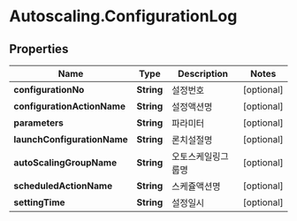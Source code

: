 # Autoscaling.ConfigurationLog

## Properties
Name | Type | Description | Notes
------------ | ------------- | ------------- | -------------
**configurationNo** | **String** | 설정번호 | [optional] 
**configurationActionName** | **String** | 설정액션명 | [optional] 
**parameters** | **String** | 파라미터 | [optional] 
**launchConfigurationName** | **String** | 론치설절명 | [optional] 
**autoScalingGroupName** | **String** | 오토스케일링그룹명 | [optional] 
**scheduledActionName** | **String** | 스케쥴액션명 | [optional] 
**settingTime** | **String** | 설정일시 | [optional] 



